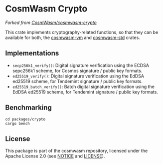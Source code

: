 # CosmWasm Crypto

_Forked from [CosmWasm/cosmwasm-crypto](https://github.com/CosmWasm/cosmwasm/tree/main/packages/crypto)_

This crate implements cryptography-related functions, so that they can be
available for both, the [cosmwasm-vm](`https://github.com/line/cosmwasm/tree/main/packages/vm`)
and [cosmwasm-std](`https://github.com/line/cosmwasm/tree/main/packages/std`) crates.

## Implementations

- `secp256k1_verify()`: Digital signature verification using the ECDSA sepc256k1
  scheme, for Cosmos signature / public key formats.
- `ed25519_verify()`: Digital signature verification using the EdDSA ed25519
  scheme, for Tendemint signature / public key formats.
- `ed25519_batch_verify()`: Batch digital signature verification using the EdDSA
  ed25519 scheme, for Tendemint signature / public key formats.

## Benchmarking

```
cd packages/crypto
cargo bench
```

## License

This package is part of the cosmwasm repository, licensed under the Apache
License 2.0 (see [NOTICE](https://github.com/line/cosmwasm/blob/main/NOTICE)
and [LICENSE](https://github.com/line/cosmwasm/blob/main/LICENSE)).
